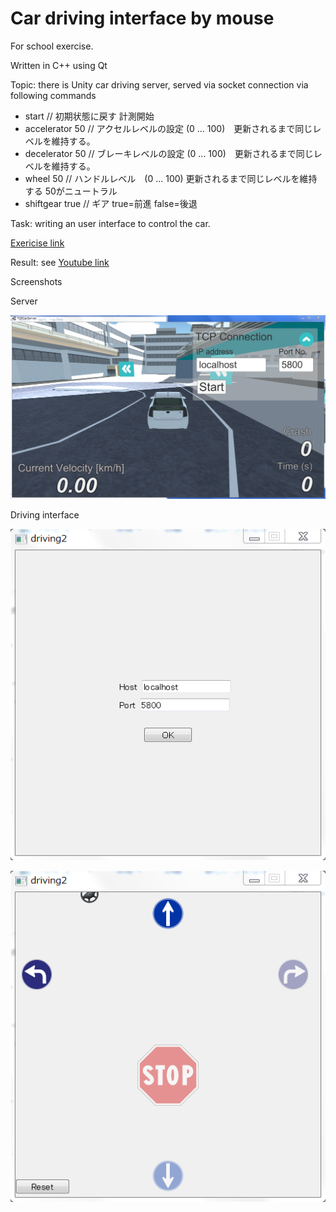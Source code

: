 # Car driving interface by mouse

For school exercise.

Written in C++ using Qt

Topic: there is Unity car driving server, served via socket connection via following commands

- start	// 初期状態に戻す 計測開始 
- accelerator 50 // アクセルレベルの設定 (0 ... 100)　更新されるまで同じレベルを維持する。 
- decelerator 50	// ブレーキレベルの設定 (0 ... 100)　更新されるまで同じレベルを維持する。 
- wheel 50 // ハンドルレベル　(0 ... 100) 更新されるまで同じレベルを維持する 50がニュートラル 
- shiftgear true // ギア true=前進 false=後退

Task: writing an user interface to control the car.

[Exericise link](http://www-ui.is.s.u-tokyo.ac.jp/~takeo/course/2017/ui/assignment.htm)

Result: see [Youtube link](https://youtu.be/nQNkaNN9-iI)

Screenshots

Server

![alt text](https://raw.githubusercontent.com/tranvansang/car-driving-interface/master/screenshots/server.png)


Driving interface

![alt text](https://raw.githubusercontent.com/tranvansang/car-driving-interface/master/screenshots/interface1.png)

![alt text](https://raw.githubusercontent.com/tranvansang/car-driving-interface/master/screenshots/interface2.png)
